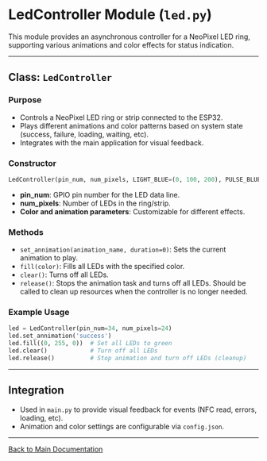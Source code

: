 # LedController Module (`led.py`)

This module provides an asynchronous controller for a NeoPixel LED ring, supporting various animations and color effects for status indication.

---

## Class: `LedController`

### Purpose
- Controls a NeoPixel LED ring or strip connected to the ESP32.
- Plays different animations and color patterns based on system state (success, failure, loading, waiting, etc).
- Integrates with the main application for visual feedback.

### Constructor
```python
LedController(pin_num, num_pixels, LIGHT_BLUE=(0, 100, 200), PULSE_BLUE=(0, 50, 100), GREEN=(0, 255, 0), RED=(255, 0, 0), BLACK=(0, 0, 0), loading_pos=0, pulse_angle=0.9, pulse_speed=0.1)
```
- **pin_num**: GPIO pin number for the LED data line.
- **num_pixels**: Number of LEDs in the ring/strip.
- **Color and animation parameters**: Customizable for different effects.


### Methods
- `set_annimation(animation_name, duration=0)`: Sets the current animation to play.
- `fill(color)`: Fills all LEDs with the specified color.
- `clear()`: Turns off all LEDs.
- `release()`: Stops the animation task and turns off all LEDs. Should be called to clean up resources when the controller is no longer needed.


### Example Usage
```python
led = LedController(pin_num=34, num_pixels=24)
led.set_annimation('success')
led.fill((0, 255, 0))  # Set all LEDs to green
led.clear()            # Turn off all LEDs
led.release()          # Stop animation and turn off LEDs (cleanup)
```

---

## Integration
- Used in `main.py` to provide visual feedback for events (NFC read, errors, loading, etc).
- Animation and color settings are configurable via `config.json`.

---

[Back to Main Documentation](../README.md)
